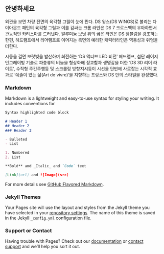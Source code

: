 ## 안녕하세요

외관을 보면 차량 전면의 육각형 그릴이 눈에 띈다. DS 윙스(DS WINGS)로 불리는 다이아몬드 패턴의 육각형 그릴과 이를 감싸는 크롬 라인은 DS 7 크로스백의 우아하면서 관능적인 카리스마를 드러낸다. 알루미늄 보닛 위의 굵은 라인은 DS 엠블럼을 강조하는 한편, 헤드램프에서 리어램프로 이어지는 측면의 예리한 캐릭터라인은 역동성과 위엄을 더한다.

시동을 걸면 보랏빛을 발산하며 회전하는 ‘DS 액티브 LED 비전’ 헤드램프, 첨단 레이저 인그레이빙 기술로 파충류의 비늘을 형상화해 정교함과 생명감을 더한 ‘DS 3D 리어 라이트’, 수직형 주간주행등 및 스크롤링 방향지시등이 시선을 단번에 사로잡는 시각적 효과로 ‘예술이 있는 삶(Art de vivre)’을 지향하는 프랑스와 DS 만의 스타일을 완성했다.

### Markdown

Markdown is a lightweight and easy-to-use syntax for styling your writing. It includes conventions for

```markdown
Syntax highlighted code block

# Header 1
## Header 2
### Header 3

- Bulleted
- List

1. Numbered
2. List

**Bold** and _Italic_ and `Code` text

[Link](url) and ![Image](src)
```

For more details see [GitHub Flavored Markdown](https://guides.github.com/features/mastering-markdown/).

### Jekyll Themes

Your Pages site will use the layout and styles from the Jekyll theme you have selected in your [repository settings](https://github.com/kimmg12/mse/settings). The name of this theme is saved in the Jekyll `_config.yml` configuration file.

### Support or Contact

Having trouble with Pages? Check out our [documentation](https://help.github.com/categories/github-pages-basics/) or [contact support](https://github.com/contact) and we’ll help you sort it out.
